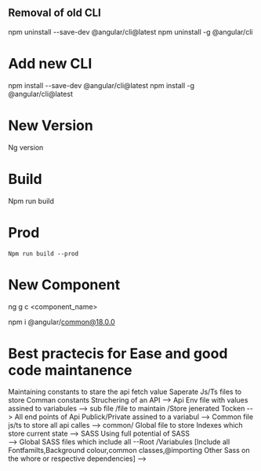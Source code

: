 ## Removal of old CLI
npm uninstall --save-dev @angular/cli@latest
npm uninstall -g @angular/cli


# Add new CLI
npm install --save-dev @angular/cli@latest
npm install -g @angular/cli@latest

# New Version
 Ng version
# Build
 Npm run build
  # Prod
    Npm run build --prod

# New Component
ng g c <component_name>

npm i  @angular/common@18.0.0   

# Best practecis for Ease and good code maintanence 
  Maintaining constants to stare the api fetch value
  Saperate Js/Ts files to store Comman constants
  Struchering of an API 
   --> Api Env file with values assined to variabules
      --> sub file /file to maintain /Store jenerated Tocken
   --> All end points of Api Publick/Private assined to a variabul
   --> Common file js/ts to store all api calles
   --> common/ Global file to store Indexes which store current state
   --> SASS Using full potential of SASS  
         --> Global SASS files which include all --Root /Variabules [Include all Fontfamilts,Background colour,common 
             classes,@importing Other Sass on the whore or respective dependencies]
   --> 



